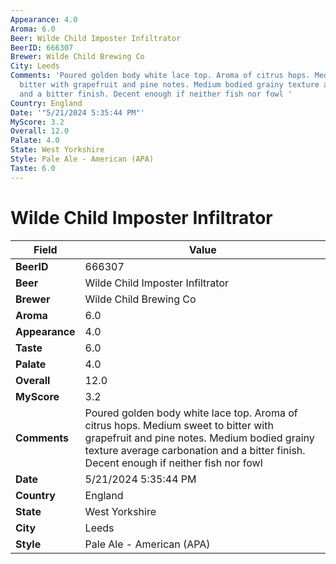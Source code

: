 ```yaml
---
Appearance: 4.0
Aroma: 6.0
Beer: Wilde Child Imposter Infiltrator
BeerID: 666307
Brewer: Wilde Child Brewing Co
City: Leeds
Comments: 'Poured golden body white lace top. Aroma of citrus hops. Medium sweet to
  bitter with grapefruit and pine notes. Medium bodied grainy texture average carbonation
  and a bitter finish. Decent enough if neither fish nor fowl '
Country: England
Date: '"5/21/2024 5:35:44 PM"'
MyScore: 3.2
Overall: 12.0
Palate: 4.0
State: West Yorkshire
Style: Pale Ale - American (APA)
Taste: 6.0
---
```


# Wilde Child Imposter Infiltrator

| Field         | Value |
|---------------|-------|
| **BeerID** | 666307 |
| **Beer** | Wilde Child Imposter Infiltrator |
| **Brewer** | Wilde Child Brewing Co |
| **Aroma** | 6.0 |
| **Appearance** | 4.0 |
| **Taste** | 6.0 |
| **Palate** | 4.0 |
| **Overall** | 12.0 |
| **MyScore** | 3.2 |
| **Comments** | Poured golden body white lace top. Aroma of citrus hops. Medium sweet to bitter with grapefruit and pine notes. Medium bodied grainy texture average carbonation and a bitter finish. Decent enough if neither fish nor fowl  |
| **Date** | 5/21/2024 5:35:44 PM |
| **Country** | England |
| **State** | West Yorkshire |
| **City** | Leeds |
| **Style** | Pale Ale - American (APA) |
